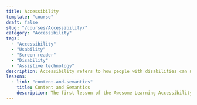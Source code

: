 ```yaml
---
title: Accessibility
template: "course"
draft: false
slug: "/courses/Accessibility/"
category: "Accessibility"
tags:
  - "Accessibility"
  - "Usability"
  - "Screen reader"
  - "Disability"
  - "Assistive technology"
description: Accessibility refers to how people with disabilities can meaningfully use products, websites, and services in the same (or as close to similar as possible) manner as people without disabilities. When engineers create pages, features, and interaction-heavy interfaces for the web, they are often geared towards people who use a traditional keyboard, mouse, and monitor. This course introduces engineers to how they can create more accessible and usable products.
lessons: 
  - link: "content-and-semantics"
    title: Content and Semantics
    description: The first lesson of the Awesome Learning Accessibility course will teach students about how to make their code, and the contents of their pages, more accessibile and usable to assistive technology.
---
```


